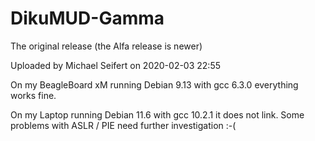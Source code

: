 # DikuMUD-Gamma
The original release (the Alfa release is newer)

Uploaded by Michael Seifert on 2020-02-03 22:55

On my BeagleBoard xM running Debian 9.13 with gcc 6.3.0 everything works fine.

On my Laptop running Debian 11.6 with gcc 10.2.1 it does not link.
Some problems with ASLR / PIE need further investigation :-(

